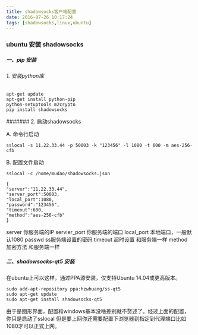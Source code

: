 ```yaml
---
title: shadowsocks客户端配置
date: 2016-07-26 10:17:24
tags: [shadowsocks,linux,ubuntu]
---
```


### ubuntu 安装 shadowsocks

##### 一、pip 安装

###### 1. 安装python库

```
apt-get update
apt-get install python-pip
python-setuptools m2crypto
pip install shadowsocks
```

####### 2. 启动shadowsocks

A. 命令行启动
 
```
sslocal -s 11.22.33.44 -p 50003 -k "123456" -l 1080 -t 600 -m aes-256-cfb
```

B. 配置文件启动

```
sslocal -c /home/mudao/shadowsocks.json
```

```
{
"server":"11.22.33.44",
"server_port":50003,
"local_port":1080,
"password":"123456",
"timeout":600,
"method":"aes-256-cfb"
}
```
server  你服务端的IP
servier_port  你服务端的端口
local_port  本地端口，一般默认1080
passwd  ss服务端设置的密码
timeout  超时设置 和服务端一样
method  加密方法 和服务端一样

##### 二、shadowsocks-qt5 安装

在ubuntu上可以这样，通过PPA源安装，仅支持Ubuntu 14.04或更高版本。

```
sudo add-apt-repository ppa:hzwhuang/ss-qt5
sudo apt-get update
sudo apt-get install shadowsocks-qt5
```

由于是图形界面，配置和windows基本没啥差别就不赘述了。经过上面的配置，你只是启动了sslocal 但是要上网你还需要配置下浏览器到指定到代理端口比如1080才可以正式上网。


